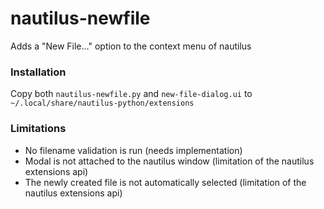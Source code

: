 # nautilus-newfile
Adds a "New File..." option to the context menu of nautilus

### Installation
Copy both `nautilus-newfile.py` and `new-file-dialog.ui` to `~/.local/share/nautilus-python/extensions`

### Limitations
- No filename validation is run (needs implementation)
- Modal is not attached to the nautilus window (limitation of the nautilus extensions api)
- The newly created file is not automatically selected (limitation of the nautilus extensions api)